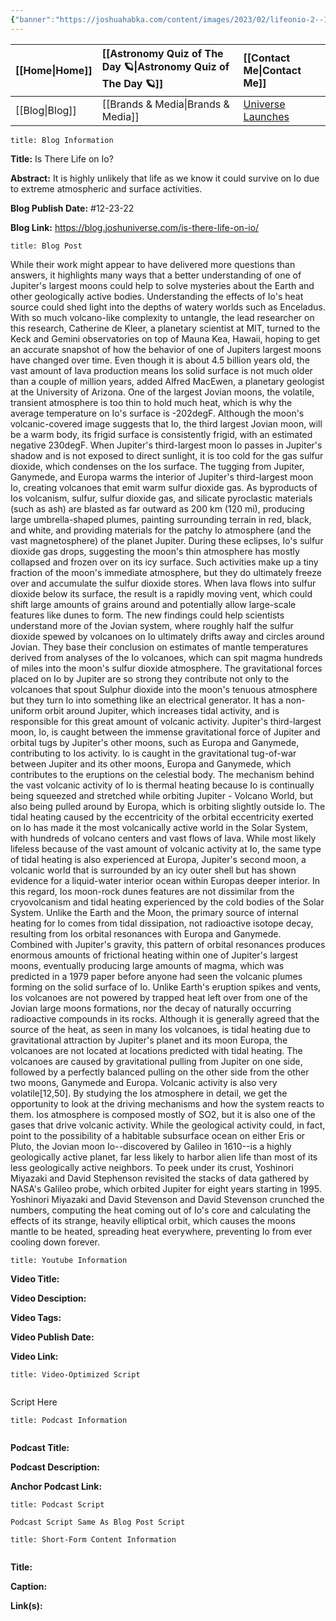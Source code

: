 ```yaml
---
{"banner":"https://joshuahabka.com/content/images/2023/02/lifeonio-2--1-.webp","banner_x":0.5,"dg-publish":true,"permalink":"/blog/is-there-life-on-io/","dgPassFrontmatter":true,"noteIcon":"","created":"","updated":""}
---
```




<div class="transclusion internal-embed is-loaded"><div class="markdown-embed">



| [[Home\|Home]] | [[Astronomy Quiz of The Day 🪐\|Astronomy Quiz of The Day 🪐]] | [[Contact Me\|Contact Me]]                                |
|:-------- |:-------------------------------- |:--------------------------------------------- |
| [[Blog\|Blog]] | [[Brands & Media\|Brands & Media]]           | [Universe Launches](https://stardashusa.com/) |


</div></div>


```ad-info
title: Blog Information
```

**Title:** Is There Life on Io?

**Abstract:** It is highly unlikely that life as we know it could survive on Io due to extreme atmospheric and surface activities.

**Blog Publish Date:** #12-23-22

**Blog Link:** https://blog.joshuniverse.com/is-there-life-on-io/

```ad-abstract
title: Blog Post
```

While their work might appear to have delivered more questions than answers, it highlights many ways that a better understanding of one of Jupiter's largest moons could help to solve mysteries about the Earth and other geologically active bodies. Understanding the effects of Io's heat source could shed light into the depths of watery worlds such as Enceladus. With so much volcano-like complexity to untangle, the lead researcher on this research, Catherine de Kleer, a planetary scientist at MIT, turned to the Keck and Gemini observatories on top of Mauna Kea, Hawaii, hoping to get an accurate snapshot of how the behavior of one of Jupiters largest moons have changed over time.
Even though it is about 4.5 billion years old, the vast amount of lava production means Ios solid surface is not much older than a couple of million years, added Alfred MacEwen, a planetary geologist at the University of Arizona. One of the largest Jovian moons, the volatile, transient atmosphere is too thin to hold much heat, which is why the average temperature on Io's surface is -202degF. Although the moon's volcanic-covered image suggests that Io, the third largest Jovian moon, will be a warm body, its frigid surface is consistently frigid, with an estimated negative 230degF.
When Jupiter's third-largest moon Io passes in Jupiter's shadow and is not exposed to direct sunlight, it is too cold for the gas sulfur dioxide, which condenses on the Ios surface. The tugging from Jupiter, Ganymede, and Europa warms the interior of Jupiter's third-largest moon Io, creating volcanoes that emit warm sulfur dioxide gas. As byproducts of Ios volcanism, sulfur, sulfur dioxide gas, and silicate pyroclastic materials (such as ash) are blasted as far outward as 200 km (120 mi), producing large umbrella-shaped plumes, painting surrounding terrain in red, black, and white, and providing materials for the patchy Io atmosphere (and the vast magnetosphere) of the planet Jupiter.
During these eclipses, Io's sulfur dioxide gas drops, suggesting the moon's thin atmosphere has mostly collapsed and frozen over on its icy surface. Such activities make up a tiny fraction of the moon's immediate atmosphere, but they do ultimately freeze over and accumulate the sulfur dioxide stores. When lava flows into sulfur dioxide below its surface, the result is a rapidly moving vent, which could shift large amounts of grains around and potentially allow large-scale features like dunes to form.
The new findings could help scientists understand more of the Jovian system, where roughly half the sulfur dioxide spewed by volcanoes on Io ultimately drifts away and circles around Jovian.
They base their conclusion on estimates of mantle temperatures derived from analyses of the Io volcanoes, which can spit magma hundreds of miles into the moon's sulfur dioxide atmosphere.
The gravitational forces placed on Io by Jupiter are so strong they contribute not only to the volcanoes that spout Sulphur dioxide into the moon's tenuous atmosphere but they turn Io into something like an electrical generator. It has a non-uniform orbit around Jupiter, which increases tidal activity, and is responsible for this great amount of volcanic activity. Jupiter's third-largest moon, Io, is caught between the immense gravitational force of Jupiter and orbital tugs by Jupiter's other moons, such as Europa and Ganymede, contributing to Ios activity.
Io is caught in the gravitational tug-of-war between Jupiter and its other moons, Europa and Ganymede, which contributes to the eruptions on the celestial body. The mechanism behind the vast volcanic activity of Io is thermal heating because Io is continually being squeezed and stretched while orbiting Jupiter - Volcano World, but also being pulled around by Europa, which is orbiting slightly outside Io. The tidal heating caused by the eccentricity of the orbital eccentricity exerted on Io has made it the most volcanically active world in the Solar System, with hundreds of volcano centers and vast flows of lava.
While most likely lifeless because of the vast amount of volcanic activity at Io, the same type of tidal heating is also experienced at Europa, Jupiter's second moon, a volcanic world that is surrounded by an icy outer shell but has shown evidence for a liquid-water interior ocean within Europas deeper interior. In this regard, Ios moon-rock dunes features are not dissimilar from the cryovolcanism and tidal heating experienced by the cold bodies of the Solar System.
Unlike the Earth and the Moon, the primary source of internal heating for Io comes from tidal dissipation, not radioactive isotope decay, resulting from Ios orbital resonances with Europa and Ganymede. Combined with Jupiter's gravity, this pattern of orbital resonances produces enormous amounts of frictional heating within one of Jupiter's largest moons, eventually producing large amounts of magma, which was predicted in a 1979 paper before anyone had seen the volcanic plumes forming on the solid surface of Io.
Unlike Earth's eruption spikes and vents, Ios volcanoes are not powered by trapped heat left over from one of the Jovian large moons formations, nor the decay of naturally occurring radioactive compounds in its rocks. Although it is generally agreed that the source of the heat, as seen in many Ios volcanoes, is tidal heating due to gravitational attraction by Jupiter's planet and its moon Europa, the volcanoes are not located at locations predicted with tidal heating. The volcanoes are caused by gravitational pulling from Jupiter on one side, followed by a perfectly balanced pulling on the other side from the other two moons, Ganymede and Europa.
Volcanic activity is also very volatile[12,50]. By studying the Ios atmosphere in detail, we get the opportunity to look at the driving mechanisms and how the system reacts to them. Ios atmosphere is composed mostly of SO2, but it is also one of the gases that drive volcanic activity.
While the geological activity could, in fact, point to the possibility of a habitable subsurface ocean on either Eris or Pluto, the Jovian moon Io--discovered by Galileo in 1610--is a highly geologically active planet, far less likely to harbor alien life than most of its less geologically active neighbors. To peek under its crust, Yoshinori Miyazaki and David Stephenson revisited the stacks of data gathered by NASA's Galileo probe, which orbited Jupiter for eight years starting in 1995. Yoshinori Miyazaki and David Stevenson and David Stevenson crunched the numbers, computing the heat coming out of Io's core and calculating the effects of its strange, heavily elliptical orbit, which causes the moons mantle to be heated, spreading heat everywhere, preventing Io from ever cooling down forever.

```ad-info
title: Youtube Information
```

**Video Title:**

**Video Desciption:**

**Video Tags:**

**Video Publish Date:**

**Video Link:**

```ad-abstract
title: Video-Optimized Script


```

Script Here

```ad-info
title: Podcast Information


```

**Podcast Title:**

**Podcast Description:**

**Anchor Podcast Link:**

```ad-info
title: Podcast Script

Podcast Script Same As Blog Post Script

```


```ad-info
title: Short-Form Content Information


```

**Title:**

**Caption:**

**Link(s):**

